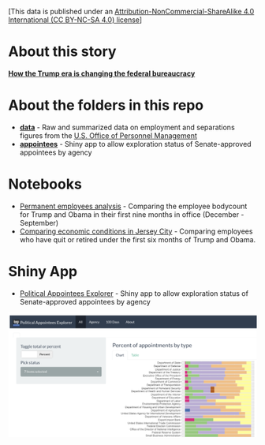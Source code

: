 [This data is published under an [Attribution-NonCommercial-ShareAlike 4.0 International (CC BY-NC-SA 4.0) license](https://creativecommons.org/licenses/by-nc-sa/4.0/)]

# About this story

**[How the Trump era is changing the federal bureaucracy](https://www.washingtonpost.com/politics/how-the-trump-era-is-changing-the-federal-bureaucracy/2017/12/30/8d5149c6-daa7-11e7-b859-fb0995360725_story.html)**

# About the folders in this repo

* **[data](data)** - Raw and summarized data on employment and separations figures from the [U.S. Office of Personnel Management](https://www.fedscope.opm.gov/)
* **[appointees](appointees)** - Shiny app to allow exploration status of Senate-approved appointees by agency

# Notebooks

* [Permanent employees analysis](http://wpinvestigative.github.io/federal_employees/employment.html) - Comparing the employee bodycount for Trump and Obama in their first nine months in office (December - September)
* [Comparing economic conditions in Jersey City](http://wpinvestigative.github.io/federal_employees/separations.html) - Comparing employees who have quit or retired under the first six months of Trump and Obama.

# Shiny App

* [Political Appointees Explorer](appointees) - Shiny app to allow exploration status of Senate-approved appointees by agency

![Political Appointees Explorer screenshot](appointees_app_screenshot.png "Political Appointees Explorer")

